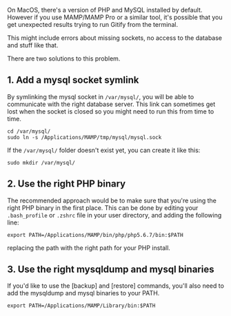 On MacOS, there's a version of PHP and MySQL installed by default. However if you use MAMP/MAMP Pro or a similar tool, it's possible that you get unexpected results trying to run Gitify from the terminal.

This might include errors about missing sockets, no access to the database and stuff like that.

There are two solutions to this problem. 

## 1. Add a mysql socket symlink

By symlinking the mysql socket in `/var/mysql/`, you will be able to communicate with the right database server. This link can sometimes get lost when the socket is closed so you might need to run this from time to time. 

````
cd /var/mysql/
sudo ln -s /Applications/MAMP/tmp/mysql/mysql.sock
````

If the `/var/mysql/` folder doesn't exist yet, you can create it like this:
```
sudo mkdir /var/mysql/
```

## 2. Use the right PHP binary

The recommended approach would be to make sure that you're using the right PHP binary in the first place. This can be done by editing your `.bash_profile` or `.zshrc` file in your user directory, and adding the following line:

````
export PATH=/Applications/MAMP/bin/php/php5.6.7/bin:$PATH
````

replacing the path with the right path for your PHP install. 

## 3. Use the right mysqldump and mysql binaries

If you'd like to use the [backup] and [restore] commands, you'll also need to add the mysqldump and mysql binaries to your PATH. 

````
export PATH=/Applications/MAMP/Library/bin:$PATH
````
